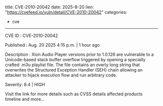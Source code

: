  
title: CVE-2010-20042
date: 2025-8-20
lien: "https://cvefeed.io/vuln/detail/CVE-2010-20042"
categories:
  - cve
---

CVE ID : CVE-2010-20042

Published :  Aug. 20
2025
4:15 p.m. | 1 hour ago

Description : Xion Audio Player versions prior to 1.0.126 are vulnerable to a Unicode-based stack buffer overflow triggered by opening a specially crafted .m3u playlist file. The file contains an overly long string that overwrites the Structured Exception Handler (SEH) chain
allowing an attacker to hijack execution flow and run arbitrary code.

Severity: 8.4 | HIGH

Visit the link for more details
such as CVSS details
affected products
timeline
and more...
